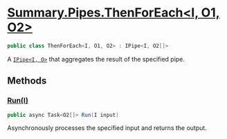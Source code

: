 # [Summary.Pipes.ThenForEach<I, O1, O2>](../src/Core/Pipes/ThenForEach.cs#L6)
```cs
public class ThenForEach<I, O1, O2> : IPipe<I, O2[]>
```

A [`IPipe<I, O>`](./Summary.Pipes.IPipe{I,O}.md) that aggregates the result of the specified pipe.

## Methods
### [Run(I)](../src/Core/Pipes/ThenForEach.cs#L9)
```cs
public async Task<O2[]> Run(I input)
```

Asynchronously processes the specified input and returns the output.

